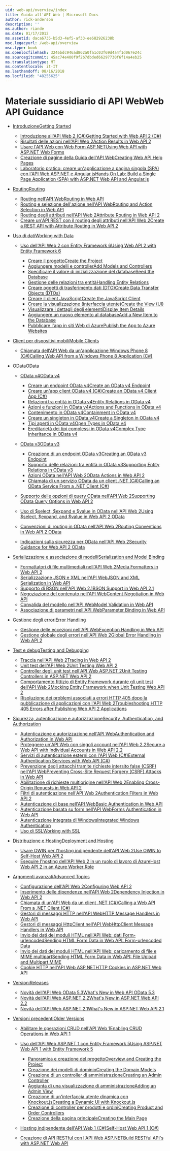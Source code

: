 ```yaml
---
uid: web-api/overview/index
title: Guida all'API Web | Microsoft Docs
author: rick-anderson
description: ''
ms.author: riande
ms.date: 01/17/2012
ms.assetid: daca6735-b5d3-4ef5-af33-ee682926238b
msc.legacyurl: /web-api/overview
msc.type: book
ms.openlocfilehash: 3246bdc946ad862a0fa1c03f69d4a4f1d067e24c
ms.sourcegitcommit: 45ac74e400f9f2b7dbded66297730f6f14a4eb25
ms.translationtype: MT
ms.contentlocale: it-IT
ms.lasthandoff: 08/16/2018
ms.locfileid: "48255625"
---
```

<a name="web-api-guidance"></a><span data-ttu-id="1ef85-102">Materiale sussidiario di API Web</span><span class="sxs-lookup"><span data-stu-id="1ef85-102">Web API Guidance</span></span>
====================
- [<span data-ttu-id="1ef85-103">Introduzione</span><span class="sxs-lookup"><span data-stu-id="1ef85-103">Getting Started</span></span>](getting-started-with-aspnet-web-api/index.md)

    - [<span data-ttu-id="1ef85-104">Introduzione all'API Web 2 (C#)</span><span class="sxs-lookup"><span data-stu-id="1ef85-104">Getting Started with Web API 2 (C#)</span></span>](getting-started-with-aspnet-web-api/tutorial-your-first-web-api.md)
    - [<span data-ttu-id="1ef85-105">Risultati delle azioni nell'API Web 2</span><span class="sxs-lookup"><span data-stu-id="1ef85-105">Action Results in Web API 2</span></span>](getting-started-with-aspnet-web-api/action-results.md)
    - [<span data-ttu-id="1ef85-106">Usare l'API Web con Web Form ASP.NET</span><span class="sxs-lookup"><span data-stu-id="1ef85-106">Using Web API with ASP.NET Web Forms</span></span>](getting-started-with-aspnet-web-api/using-web-api-with-aspnet-web-forms.md)
    - [<span data-ttu-id="1ef85-107">Creazione di pagine della Guida dell'API Web</span><span class="sxs-lookup"><span data-stu-id="1ef85-107">Creating Web API Help Pages</span></span>](getting-started-with-aspnet-web-api/creating-api-help-pages.md)
    - [<span data-ttu-id="1ef85-108">Laboratorio pratico: creare un'applicazione a pagina singola (SPA) con l'API Web ASP.NET e Angular.js</span><span class="sxs-lookup"><span data-stu-id="1ef85-108">Hands On Lab: Build a Single Page Application (SPA) with ASP.NET Web API and Angular.js</span></span>](getting-started-with-aspnet-web-api/build-a-single-page-application-spa-with-aspnet-web-api-and-angularjs.md)
- [<span data-ttu-id="1ef85-109">Routing</span><span class="sxs-lookup"><span data-stu-id="1ef85-109">Routing</span></span>](web-api-routing-and-actions/index.md)

    - [<span data-ttu-id="1ef85-110">Routing nell'API Web</span><span class="sxs-lookup"><span data-stu-id="1ef85-110">Routing in Web API</span></span>](web-api-routing-and-actions/routing-in-aspnet-web-api.md)
    - [<span data-ttu-id="1ef85-111">Routing e selezione dell'azione nell'API Web</span><span class="sxs-lookup"><span data-stu-id="1ef85-111">Routing and Action Selection in Web API</span></span>](web-api-routing-and-actions/routing-and-action-selection.md)
    - [<span data-ttu-id="1ef85-112">Routing degli attributi nell'API Web 2</span><span class="sxs-lookup"><span data-stu-id="1ef85-112">Attribute Routing in Web API 2</span></span>](web-api-routing-and-actions/attribute-routing-in-web-api-2.md)
    - [<span data-ttu-id="1ef85-113">Creare un'API REST con il routing degli attributi nell'API Web 2</span><span class="sxs-lookup"><span data-stu-id="1ef85-113">Create a REST API with Attribute Routing in Web API 2</span></span>](web-api-routing-and-actions/create-a-rest-api-with-attribute-routing.md)
- [<span data-ttu-id="1ef85-114">Uso di dati</span><span class="sxs-lookup"><span data-stu-id="1ef85-114">Working with Data</span></span>](data/index.md)

    - [<span data-ttu-id="1ef85-115">Uso dell'API Web 2 con Entity Framework 6</span><span class="sxs-lookup"><span data-stu-id="1ef85-115">Using Web API 2 with Entity Framework 6</span></span>](data/using-web-api-with-entity-framework/index.md)

        - [<span data-ttu-id="1ef85-116">Creare il progetto</span><span class="sxs-lookup"><span data-stu-id="1ef85-116">Create the Project</span></span>](data/using-web-api-with-entity-framework/part-1.md)
        - [<span data-ttu-id="1ef85-117">Aggiungere modelli e controller</span><span class="sxs-lookup"><span data-stu-id="1ef85-117">Add Models and Controllers</span></span>](data/using-web-api-with-entity-framework/part-2.md)
        - [<span data-ttu-id="1ef85-118">Specificare il valore di inizializzazione del database</span><span class="sxs-lookup"><span data-stu-id="1ef85-118">Seed the Database</span></span>](data/using-web-api-with-entity-framework/part-3.md)
        - [<span data-ttu-id="1ef85-119">Gestione delle relazioni tra entità</span><span class="sxs-lookup"><span data-stu-id="1ef85-119">Handling Entity Relations</span></span>](data/using-web-api-with-entity-framework/part-4.md)
        - [<span data-ttu-id="1ef85-120">Creare oggetti di trasferimento dati (DTO)</span><span class="sxs-lookup"><span data-stu-id="1ef85-120">Create Data Transfer Objects (DTOs)</span></span>](data/using-web-api-with-entity-framework/part-5.md)
        - [<span data-ttu-id="1ef85-121">Creare il client JavaScript</span><span class="sxs-lookup"><span data-stu-id="1ef85-121">Create the JavaScript Client</span></span>](data/using-web-api-with-entity-framework/part-6.md)
        - [<span data-ttu-id="1ef85-122">Creare la visualizzazione (interfaccia utente)</span><span class="sxs-lookup"><span data-stu-id="1ef85-122">Create the View (UI)</span></span>](data/using-web-api-with-entity-framework/part-7.md)
        - [<span data-ttu-id="1ef85-123">Visualizzare i dettagli degli elementi</span><span class="sxs-lookup"><span data-stu-id="1ef85-123">Display Item Details</span></span>](data/using-web-api-with-entity-framework/part-8.md)
        - [<span data-ttu-id="1ef85-124">Aggiungere un nuovo elemento al database</span><span class="sxs-lookup"><span data-stu-id="1ef85-124">Add a New Item to the Database</span></span>](data/using-web-api-with-entity-framework/part-9.md)
        - [<span data-ttu-id="1ef85-125">Pubblicare l'app in siti Web di Azure</span><span class="sxs-lookup"><span data-stu-id="1ef85-125">Publish the App to Azure Websites</span></span>](data/using-web-api-with-entity-framework/part-10.md)
- [<span data-ttu-id="1ef85-126">Client per dispositivi mobili</span><span class="sxs-lookup"><span data-stu-id="1ef85-126">Mobile Clients</span></span>](mobile-clients/index.md)

    - [<span data-ttu-id="1ef85-127">Chiamata dell'API Web da un'applicazione Windows Phone 8 (C#)</span><span class="sxs-lookup"><span data-stu-id="1ef85-127">Calling Web API from a Windows Phone 8 Application (C#)</span></span>](mobile-clients/calling-web-api-from-a-windows-phone-8-application.md)
- [<span data-ttu-id="1ef85-128">OData</span><span class="sxs-lookup"><span data-stu-id="1ef85-128">OData</span></span>](odata-support-in-aspnet-web-api/index.md)

    - [<span data-ttu-id="1ef85-129">OData v4</span><span class="sxs-lookup"><span data-stu-id="1ef85-129">OData v4</span></span>](odata-support-in-aspnet-web-api/odata-v4/index.md)

        - [<span data-ttu-id="1ef85-130">Creare un endpoint OData v4</span><span class="sxs-lookup"><span data-stu-id="1ef85-130">Create an OData v4 Endpoint</span></span>](odata-support-in-aspnet-web-api/odata-v4/create-an-odata-v4-endpoint.md)
        - [<span data-ttu-id="1ef85-131">Creare un'app client OData v4 (C#)</span><span class="sxs-lookup"><span data-stu-id="1ef85-131">Create an OData v4 Client App (C#)</span></span>](odata-support-in-aspnet-web-api/odata-v4/create-an-odata-v4-client-app.md)
        - [<span data-ttu-id="1ef85-132">Relazioni tra entità in OData v4</span><span class="sxs-lookup"><span data-stu-id="1ef85-132">Entity Relations in OData v4</span></span>](odata-support-in-aspnet-web-api/odata-v4/entity-relations-in-odata-v4.md)
        - [<span data-ttu-id="1ef85-133">Azioni e funzioni in OData v4</span><span class="sxs-lookup"><span data-stu-id="1ef85-133">Actions and Functions in OData v4</span></span>](odata-support-in-aspnet-web-api/odata-v4/odata-actions-and-functions.md)
        - [<span data-ttu-id="1ef85-134">Contenimento in OData v4</span><span class="sxs-lookup"><span data-stu-id="1ef85-134">Containment in OData v4</span></span>](odata-support-in-aspnet-web-api/odata-v4/odata-containment-in-web-api-22.md)
        - [<span data-ttu-id="1ef85-135">Creare un singleton in OData v4</span><span class="sxs-lookup"><span data-stu-id="1ef85-135">Create a Singleton in OData v4</span></span>](odata-support-in-aspnet-web-api/odata-v4/using-a-singleton-in-an-odata-endpoint-in-web-api-22.md)
        - [<span data-ttu-id="1ef85-136">Tipi aperti in OData v4</span><span class="sxs-lookup"><span data-stu-id="1ef85-136">Open Types in OData v4</span></span>](odata-support-in-aspnet-web-api/odata-v4/use-open-types-in-odata-v4.md)
        - [<span data-ttu-id="1ef85-137">Ereditarietà dei tipi complessi in OData v4</span><span class="sxs-lookup"><span data-stu-id="1ef85-137">Complex Type Inheritance in OData v4</span></span>](odata-support-in-aspnet-web-api/odata-v4/complex-type-inheritance-in-odata-v4.md)
    - [<span data-ttu-id="1ef85-138">OData v3</span><span class="sxs-lookup"><span data-stu-id="1ef85-138">OData v3</span></span>](odata-support-in-aspnet-web-api/odata-v3/index.md)

        - [<span data-ttu-id="1ef85-139">Creazione di un endpoint OData v3</span><span class="sxs-lookup"><span data-stu-id="1ef85-139">Creating an OData v3 Endpoint</span></span>](odata-support-in-aspnet-web-api/odata-v3/creating-an-odata-endpoint.md)
        - [<span data-ttu-id="1ef85-140">Supporto delle relazioni tra entità in OData v3</span><span class="sxs-lookup"><span data-stu-id="1ef85-140">Supporting Entity Relations in OData v3</span></span>](odata-support-in-aspnet-web-api/odata-v3/working-with-entity-relations.md)
        - [<span data-ttu-id="1ef85-141">Azioni OData nell'API Web 2</span><span class="sxs-lookup"><span data-stu-id="1ef85-141">OData Actions in Web API 2</span></span>](odata-support-in-aspnet-web-api/odata-v3/odata-actions.md)
        - [<span data-ttu-id="1ef85-142">Chiamata di un servizio OData da un client .NET (C#)</span><span class="sxs-lookup"><span data-stu-id="1ef85-142">Calling an OData Service From a .NET Client (C#)</span></span>](odata-support-in-aspnet-web-api/odata-v3/calling-an-odata-service-from-a-net-client.md)
    - [<span data-ttu-id="1ef85-143">Supporto delle opzioni di query OData nell'API Web 2</span><span class="sxs-lookup"><span data-stu-id="1ef85-143">Supporting OData Query Options in Web API 2</span></span>](odata-support-in-aspnet-web-api/supporting-odata-query-options.md)
    - [<span data-ttu-id="1ef85-144">Uso di $select, $expand e $value in OData nell'API Web 2</span><span class="sxs-lookup"><span data-stu-id="1ef85-144">Using $select, $expand, and $value in Web API 2 OData</span></span>](odata-support-in-aspnet-web-api/using-select-expand-and-value.md)
    - [<span data-ttu-id="1ef85-145">Convenzioni di routing in OData nell'API Web 2</span><span class="sxs-lookup"><span data-stu-id="1ef85-145">Routing Conventions in Web API 2 OData</span></span>](odata-support-in-aspnet-web-api/odata-routing-conventions.md)
    - [<span data-ttu-id="1ef85-146">Indicazioni sulla sicurezza per OData nell'API Web 2</span><span class="sxs-lookup"><span data-stu-id="1ef85-146">Security Guidance for Web API 2 OData</span></span>](odata-support-in-aspnet-web-api/odata-security-guidance.md)
- [<span data-ttu-id="1ef85-147">Serializzazione e associazione di modelli</span><span class="sxs-lookup"><span data-stu-id="1ef85-147">Serialization and Model Binding</span></span>](formats-and-model-binding/index.md)

    - [<span data-ttu-id="1ef85-148">Formattatori di file multimediali nell'API Web 2</span><span class="sxs-lookup"><span data-stu-id="1ef85-148">Media Formatters in Web API 2</span></span>](formats-and-model-binding/media-formatters.md)
    - [<span data-ttu-id="1ef85-149">Serializzazione JSON e XML nell'API Web</span><span class="sxs-lookup"><span data-stu-id="1ef85-149">JSON and XML Serialization in Web API</span></span>](formats-and-model-binding/json-and-xml-serialization.md)
    - [<span data-ttu-id="1ef85-150">Supporto di BSON nell'API Web 2.1</span><span class="sxs-lookup"><span data-stu-id="1ef85-150">BSON Support in Web API 2.1</span></span>](formats-and-model-binding/bson-support-in-web-api-21.md)
    - [<span data-ttu-id="1ef85-151">Negoziazione del contenuto nell'API Web</span><span class="sxs-lookup"><span data-stu-id="1ef85-151">Content Negotiation in Web API</span></span>](formats-and-model-binding/content-negotiation.md)
    - [<span data-ttu-id="1ef85-152">Convalida del modello nell'API Web</span><span class="sxs-lookup"><span data-stu-id="1ef85-152">Model Validation in Web API</span></span>](formats-and-model-binding/model-validation-in-aspnet-web-api.md)
    - [<span data-ttu-id="1ef85-153">Associazione di parametri nell'API Web</span><span class="sxs-lookup"><span data-stu-id="1ef85-153">Parameter Binding in Web API</span></span>](formats-and-model-binding/parameter-binding-in-aspnet-web-api.md)
- [<span data-ttu-id="1ef85-154">Gestione degli errori</span><span class="sxs-lookup"><span data-stu-id="1ef85-154">Error Handling</span></span>](error-handling/index.md)

    - [<span data-ttu-id="1ef85-155">Gestione delle eccezioni nell'API Web</span><span class="sxs-lookup"><span data-stu-id="1ef85-155">Exception Handling in Web API</span></span>](error-handling/exception-handling.md)
    - [<span data-ttu-id="1ef85-156">Gestione globale degli errori nell'API Web 2</span><span class="sxs-lookup"><span data-stu-id="1ef85-156">Global Error Handling in Web API 2</span></span>](error-handling/web-api-global-error-handling.md)
- [<span data-ttu-id="1ef85-157">Test e debug</span><span class="sxs-lookup"><span data-stu-id="1ef85-157">Testing and Debugging</span></span>](testing-and-debugging/index.md)

    - [<span data-ttu-id="1ef85-158">Traccia nell'API Web 2</span><span class="sxs-lookup"><span data-stu-id="1ef85-158">Tracing in Web API 2</span></span>](testing-and-debugging/tracing-in-aspnet-web-api.md)
    - [<span data-ttu-id="1ef85-159">Unit test dell'API Web 2</span><span class="sxs-lookup"><span data-stu-id="1ef85-159">Unit Testing Web API 2</span></span>](testing-and-debugging/unit-testing-with-aspnet-web-api.md)
    - [<span data-ttu-id="1ef85-160">Controller degli unit test nell'API Web ASP.NET 2</span><span class="sxs-lookup"><span data-stu-id="1ef85-160">Unit Testing Controllers in ASP.NET Web API 2</span></span>](testing-and-debugging/unit-testing-controllers-in-web-api.md)
    - [<span data-ttu-id="1ef85-161">Comportamento fittizio di Entity Framework durante gli unit test dell'API Web 2</span><span class="sxs-lookup"><span data-stu-id="1ef85-161">Mocking Entity Framework when Unit Testing Web API 2</span></span>](testing-and-debugging/mocking-entity-framework-when-unit-testing-aspnet-web-api-2.md)
    - [<span data-ttu-id="1ef85-162">Risoluzione dei problemi associati a errori HTTP 405 dopo la pubblicazione di applicazioni con l'API Web 2</span><span class="sxs-lookup"><span data-stu-id="1ef85-162">Troubleshooting HTTP 405 Errors after Publishing Web API 2 Applications</span></span>](testing-and-debugging/troubleshooting-http-405-errors-after-publishing-web-api-applications.md)
- [<span data-ttu-id="1ef85-163">Sicurezza, autenticazione e autorizzazione</span><span class="sxs-lookup"><span data-stu-id="1ef85-163">Security, Authentication, and Authorization</span></span>](security/index.md)

    - [<span data-ttu-id="1ef85-164">Autenticazione e autorizzazione nell'API Web</span><span class="sxs-lookup"><span data-stu-id="1ef85-164">Authentication and Authorization in Web API</span></span>](security/authentication-and-authorization-in-aspnet-web-api.md)
    - [<span data-ttu-id="1ef85-165">Proteggere un'API Web con singoli account nell'API Web 2.2</span><span class="sxs-lookup"><span data-stu-id="1ef85-165">Secure a Web API with Individual Accounts in Web API 2.2</span></span>](security/individual-accounts-in-web-api.md)
    - [<span data-ttu-id="1ef85-166">Servizi di autenticazione esterni con l'API Web (C#)</span><span class="sxs-lookup"><span data-stu-id="1ef85-166">External Authentication Services with Web API (C#)</span></span>](security/external-authentication-services.md)
    - [<span data-ttu-id="1ef85-167">Prevenzione degli attacchi tramite richieste intersito false (CSRF) nell'API Web</span><span class="sxs-lookup"><span data-stu-id="1ef85-167">Preventing Cross-Site Request Forgery (CSRF) Attacks in Web API</span></span>](security/preventing-cross-site-request-forgery-csrf-attacks.md)
    - [<span data-ttu-id="1ef85-168">Abilitazione di richieste multiorigine nell'API Web 2</span><span class="sxs-lookup"><span data-stu-id="1ef85-168">Enabling Cross-Origin Requests in Web API 2</span></span>](security/enabling-cross-origin-requests-in-web-api.md)
    - [<span data-ttu-id="1ef85-169">Filtri di autenticazione nell'API Web 2</span><span class="sxs-lookup"><span data-stu-id="1ef85-169">Authentication Filters in Web API 2</span></span>](security/authentication-filters.md)
    - [<span data-ttu-id="1ef85-170">Autenticazione di base nell'API Web</span><span class="sxs-lookup"><span data-stu-id="1ef85-170">Basic Authentication in Web API</span></span>](security/basic-authentication.md)
    - [<span data-ttu-id="1ef85-171">Autenticazione basata su form nell'API Web</span><span class="sxs-lookup"><span data-stu-id="1ef85-171">Forms Authentication in Web API</span></span>](security/forms-authentication.md)
    - [<span data-ttu-id="1ef85-172">Autenticazione integrata di Windows</span><span class="sxs-lookup"><span data-stu-id="1ef85-172">Integrated Windows Authentication</span></span>](security/integrated-windows-authentication.md)
    - [<span data-ttu-id="1ef85-173">Uso di SSL</span><span class="sxs-lookup"><span data-stu-id="1ef85-173">Working with SSL</span></span>](security/working-with-ssl-in-web-api.md)
- [<span data-ttu-id="1ef85-174">Distribuzione e Hosting</span><span class="sxs-lookup"><span data-stu-id="1ef85-174">Deployment and Hosting</span></span>](hosting-aspnet-web-api/index.md)

    - [<span data-ttu-id="1ef85-175">Usare OWIN per l'hosting indipendente dell'API Web 2</span><span class="sxs-lookup"><span data-stu-id="1ef85-175">Use OWIN to Self-Host Web API 2</span></span>](hosting-aspnet-web-api/use-owin-to-self-host-web-api.md)
    - [<span data-ttu-id="1ef85-176">Eseguire l'hosting dell'API Web 2 in un ruolo di lavoro di Azure</span><span class="sxs-lookup"><span data-stu-id="1ef85-176">Host Web API 2 in an Azure Worker Role</span></span>](hosting-aspnet-web-api/host-aspnet-web-api-in-an-azure-worker-role.md)
- [<span data-ttu-id="1ef85-177">Argomenti avanzati</span><span class="sxs-lookup"><span data-stu-id="1ef85-177">Advanced Topics</span></span>](advanced/index.md)

    - [<span data-ttu-id="1ef85-178">Configurazione dell'API Web 2</span><span class="sxs-lookup"><span data-stu-id="1ef85-178">Configuring Web API 2</span></span>](advanced/configuring-aspnet-web-api.md)
    - [<span data-ttu-id="1ef85-179">Inserimento delle dipendenze nell'API Web 2</span><span class="sxs-lookup"><span data-stu-id="1ef85-179">Dependency Injection in Web API 2</span></span>](advanced/dependency-injection.md)
    - [<span data-ttu-id="1ef85-180">Chiamata di un'API Web da un client .NET (C#)</span><span class="sxs-lookup"><span data-stu-id="1ef85-180">Calling a Web API From a .NET Client (C#)</span></span>](advanced/calling-a-web-api-from-a-net-client.md)
    - [<span data-ttu-id="1ef85-181">Gestori di messaggi HTTP nell'API Web</span><span class="sxs-lookup"><span data-stu-id="1ef85-181">HTTP Message Handlers in Web API</span></span>](advanced/http-message-handlers.md)
    - [<span data-ttu-id="1ef85-182">Gestori di messaggi HttpClient nell'API Web</span><span class="sxs-lookup"><span data-stu-id="1ef85-182">HttpClient Message Handlers in Web API</span></span>](advanced/httpclient-message-handlers.md)
    - [<span data-ttu-id="1ef85-183">Invio dei dati dei moduli HTML nell'API Web: dati Form-urlencoded</span><span class="sxs-lookup"><span data-stu-id="1ef85-183">Sending HTML Form Data in Web API: Form-urlencoded Data</span></span>](advanced/sending-html-form-data-part-1.md)
    - [<span data-ttu-id="1ef85-184">Invio dei dati dei moduli HTML nell'API Web: caricamento di file e MIME multipart</span><span class="sxs-lookup"><span data-stu-id="1ef85-184">Sending HTML Form Data in Web API: File Upload and Multipart MIME</span></span>](advanced/sending-html-form-data-part-2.md)
    - [<span data-ttu-id="1ef85-185">Cookie HTTP nell'API Web ASP.NET</span><span class="sxs-lookup"><span data-stu-id="1ef85-185">HTTP Cookies in ASP.NET Web API</span></span>](advanced/http-cookies.md)
- [<span data-ttu-id="1ef85-186">Versioni</span><span class="sxs-lookup"><span data-stu-id="1ef85-186">Releases</span></span>](releases/index.md)

    - [<span data-ttu-id="1ef85-187">Novità dell'API Web OData 5.3</span><span class="sxs-lookup"><span data-stu-id="1ef85-187">What's New in Web API OData 5.3</span></span>](releases/whats-new-in-aspnet-web-api-odata-53.md)
    - [<span data-ttu-id="1ef85-188">Novità dell'API Web ASP.NET 2.2</span><span class="sxs-lookup"><span data-stu-id="1ef85-188">What's New in ASP.NET Web API 2.2</span></span>](releases/whats-new-in-aspnet-web-api-22.md)
    - [<span data-ttu-id="1ef85-189">Novità dell'API Web ASP.NET 2.1</span><span class="sxs-lookup"><span data-stu-id="1ef85-189">What's New in ASP.NET Web API 2.1</span></span>](releases/whats-new-in-aspnet-web-api-21.md)
- [<span data-ttu-id="1ef85-190">Versioni precedenti</span><span class="sxs-lookup"><span data-stu-id="1ef85-190">Older Versions</span></span>](older-versions/index.md)

    - [<span data-ttu-id="1ef85-191">Abilitare le operazioni CRUD nell'API Web 1</span><span class="sxs-lookup"><span data-stu-id="1ef85-191">Enabling CRUD Operations in Web API 1</span></span>](older-versions/creating-a-web-api-that-supports-crud-operations.md)
    - [<span data-ttu-id="1ef85-192">Uso dell'API Web ASP.NET 1 con Entity Framework 5</span><span class="sxs-lookup"><span data-stu-id="1ef85-192">Using ASP.NET Web API 1 with Entity Framework 5</span></span>](older-versions/using-web-api-1-with-entity-framework-5/index.md)

        - [<span data-ttu-id="1ef85-193">Panoramica e creazione del progetto</span><span class="sxs-lookup"><span data-stu-id="1ef85-193">Overview and Creating the Project</span></span>](older-versions/using-web-api-1-with-entity-framework-5/using-web-api-with-entity-framework-part-1.md)
        - [<span data-ttu-id="1ef85-194">Creazione dei modelli di dominio</span><span class="sxs-lookup"><span data-stu-id="1ef85-194">Creating the Domain Models</span></span>](older-versions/using-web-api-1-with-entity-framework-5/using-web-api-with-entity-framework-part-2.md)
        - [<span data-ttu-id="1ef85-195">Creazione di un controller di amministrazione</span><span class="sxs-lookup"><span data-stu-id="1ef85-195">Creating an Admin Controller</span></span>](older-versions/using-web-api-1-with-entity-framework-5/using-web-api-with-entity-framework-part-3.md)
        - [<span data-ttu-id="1ef85-196">Aggiunta di una visualizzazione di amministrazione</span><span class="sxs-lookup"><span data-stu-id="1ef85-196">Adding an Admin View</span></span>](older-versions/using-web-api-1-with-entity-framework-5/using-web-api-with-entity-framework-part-4.md)
        - [<span data-ttu-id="1ef85-197">Creazione di un'interfaccia utente dinamica con Knockout.js</span><span class="sxs-lookup"><span data-stu-id="1ef85-197">Creating a Dynamic UI with Knockout.js</span></span>](older-versions/using-web-api-1-with-entity-framework-5/using-web-api-with-entity-framework-part-5.md)
        - [<span data-ttu-id="1ef85-198">Creazione di controller per prodotti e ordini</span><span class="sxs-lookup"><span data-stu-id="1ef85-198">Creating Product and Order Controllers</span></span>](older-versions/using-web-api-1-with-entity-framework-5/using-web-api-with-entity-framework-part-6.md)
        - [<span data-ttu-id="1ef85-199">Creazione della pagina principale</span><span class="sxs-lookup"><span data-stu-id="1ef85-199">Creating the Main Page</span></span>](older-versions/using-web-api-1-with-entity-framework-5/using-web-api-with-entity-framework-part-7.md)
    - [<span data-ttu-id="1ef85-200">Hosting indipendente dell'API Web 1 (C#)</span><span class="sxs-lookup"><span data-stu-id="1ef85-200">Self-Host Web API 1 (C#)</span></span>](older-versions/self-host-a-web-api.md)
    - [<span data-ttu-id="1ef85-201">Creazione di API RESTful con l'API Web ASP.NET</span><span class="sxs-lookup"><span data-stu-id="1ef85-201">Build RESTful API's with ASP.NET Web API</span></span>](older-versions/build-restful-apis-with-aspnet-web-api.md)

